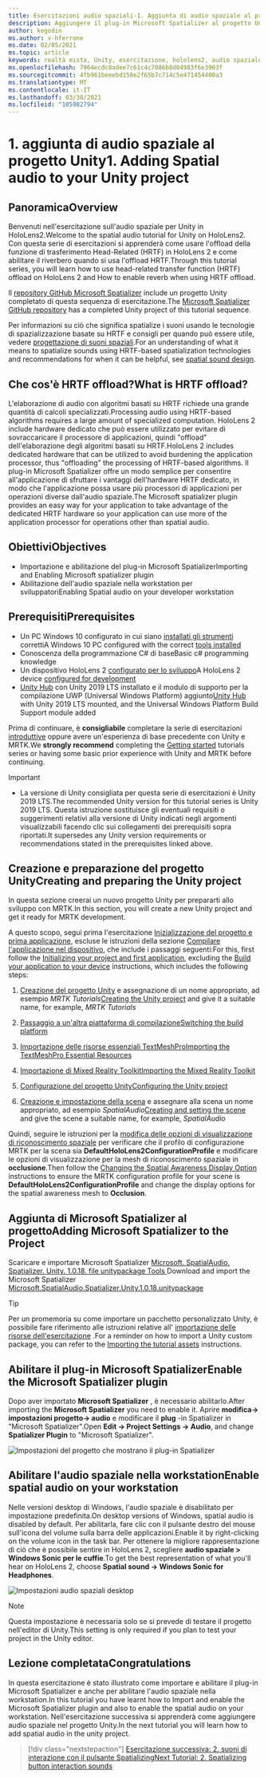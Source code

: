 ```yaml
---
title: Esercitazioni audio spaziali-1. Aggiunta di audio spaziale al progetto
description: Aggiungere il plug-in Microsoft Spatializer al progetto Unity per accedere a HoloLens 2 HRTF hardware offload.
author: kegodin
ms.author: v-hferrone
ms.date: 02/05/2021
ms.topic: article
keywords: realtà mista, Unity, esercitazione, hololens2, audio spaziale, MRTK, Toolkit per realtà mista, UWP, Windows 10, HRTF, funzione di trasferimento relativa alla testa, Reverb, Microsoft Spatializer
ms.openlocfilehash: 7964ecdc8adee7c61c4c7086b8d04983f6e3903f
ms.sourcegitcommit: 4fb961beeebd158e2f65b7c714c5e471454400a3
ms.translationtype: MT
ms.contentlocale: it-IT
ms.lasthandoff: 03/30/2021
ms.locfileid: "105982794"
---
```

# <a name="1-adding-spatial-audio-to-your-unity-project"></a><span data-ttu-id="7098a-105">1. aggiunta di audio spaziale al progetto Unity</span><span class="sxs-lookup"><span data-stu-id="7098a-105">1. Adding Spatial audio to your Unity project</span></span>

## <a name="overview"></a><span data-ttu-id="7098a-106">Panoramica</span><span class="sxs-lookup"><span data-stu-id="7098a-106">Overview</span></span>

<span data-ttu-id="7098a-107">Benvenuti nell'esercitazione sull'audio spaziale per Unity in HoloLens2.</span><span class="sxs-lookup"><span data-stu-id="7098a-107">Welcome to the spatial audio tutorial for Unity on HoloLens2.</span></span> <span data-ttu-id="7098a-108">Con questa serie di esercitazioni si apprenderà come usare l'offload della funzione di trasferimento Head-Related (HRTF) in HoloLens 2 e come abilitare il riverbero quando si usa l'offload HRTF.</span><span class="sxs-lookup"><span data-stu-id="7098a-108">Through this tutorial series, you will learn how to use head-related transfer function (HRTF) offload on HoloLens 2 and How to enable reverb when using HRTF offload.</span></span>

<span data-ttu-id="7098a-109">Il [repository GitHub Microsoft Spatializer](https://github.com/microsoft/spatialaudio-unity) include un progetto Unity completato di questa sequenza di esercitazione.</span><span class="sxs-lookup"><span data-stu-id="7098a-109">The [Microsoft Spatializer GitHub repository](https://github.com/microsoft/spatialaudio-unity) has a completed Unity project of this tutorial sequence.</span></span>

<span data-ttu-id="7098a-110">Per informazioni su ciò che significa spatialize i suoni usando le tecnologie di spazializzazione basate su HRTF e consigli per quando può essere utile, vedere [progettazione di suoni spaziali](/windows/mixed-reality/spatial-sound-design).</span><span class="sxs-lookup"><span data-stu-id="7098a-110">For an understanding of what it means to spatialize sounds using HRTF-based spatialization technologies and recommendations for when it can be helpful, see [spatial sound design](/windows/mixed-reality/spatial-sound-design).</span></span>

## <a name="what-is-hrtf-offload"></a><span data-ttu-id="7098a-111">Che cos'è HRTF offload?</span><span class="sxs-lookup"><span data-stu-id="7098a-111">What is HRTF offload?</span></span>

<span data-ttu-id="7098a-112">L'elaborazione di audio con algoritmi basati su HRTF richiede una grande quantità di calcoli specializzati.</span><span class="sxs-lookup"><span data-stu-id="7098a-112">Processing audio using HRTF-based algorithms requires a large amount of specialized computation.</span></span> <span data-ttu-id="7098a-113">HoloLens 2 include hardware dedicato che può essere utilizzato per evitare di sovraccaricare il processore di applicazioni, quindi "offload" dell'elaborazione degli algoritmi basati su HRTF.</span><span class="sxs-lookup"><span data-stu-id="7098a-113">HoloLens 2 includes dedicated hardware that can be utilized to avoid burdening the application processor, thus "offloading" the processing of HRTF-based algorithms.</span></span>  <span data-ttu-id="7098a-114">Il plug-in Microsoft Spatializer offre un modo semplice per consentire all'applicazione di sfruttare i vantaggi dell'hardware HRTF dedicato, in modo che l'applicazione possa usare più processori di applicazioni per operazioni diverse dall'audio spaziale.</span><span class="sxs-lookup"><span data-stu-id="7098a-114">The Microsoft spatializer plugin provides an easy way for your application to take advantage of the dedicated HRTF hardware so your application can use more of the application processor for operations other than spatial audio.</span></span>

## <a name="objectives"></a><span data-ttu-id="7098a-115">Obiettivi</span><span class="sxs-lookup"><span data-stu-id="7098a-115">Objectives</span></span>

* <span data-ttu-id="7098a-116">Importazione e abilitazione del plug-in Microsoft Spatializer</span><span class="sxs-lookup"><span data-stu-id="7098a-116">Importing and Enabling Microsoft spatializer plugin</span></span>
* <span data-ttu-id="7098a-117">Abilitazione dell'audio spaziale nella workstation per sviluppatori</span><span class="sxs-lookup"><span data-stu-id="7098a-117">Enabling Spatial audio on your developer workstation</span></span>

## <a name="prerequisites"></a><span data-ttu-id="7098a-118">Prerequisiti</span><span class="sxs-lookup"><span data-stu-id="7098a-118">Prerequisites</span></span>

* <span data-ttu-id="7098a-119">Un PC Windows 10 configurato in cui siano [installati gli strumenti](../../install-the-tools.md) corretti</span><span class="sxs-lookup"><span data-stu-id="7098a-119">A Windows 10 PC configured with the correct [tools installed](../../install-the-tools.md)</span></span>
* <span data-ttu-id="7098a-120">Conoscenza della programmazione C# di base</span><span class="sxs-lookup"><span data-stu-id="7098a-120">Basic c# programming knowledge</span></span>
* <span data-ttu-id="7098a-121">Un dispositivo HoloLens 2 [configurato per lo sviluppo](../../platform-capabilities-and-apis/using-visual-studio.md#enabling-developer-mode)</span><span class="sxs-lookup"><span data-stu-id="7098a-121">A HoloLens 2 device [configured for development](../../platform-capabilities-and-apis/using-visual-studio.md#enabling-developer-mode)</span></span>
* <span data-ttu-id="7098a-122"><a href="https://docs.unity3d.com/Manual/GettingStartedInstallingHub.html" target="_blank">Unity Hub</a> con Unity 2019 LTS installato e il modulo di supporto per la compilazione UWP (Universal Windows Platform) aggiunto</span><span class="sxs-lookup"><span data-stu-id="7098a-122"><a href="https://docs.unity3d.com/Manual/GettingStartedInstallingHub.html" target="_blank">Unity Hub</a> with Unity 2019 LTS mounted, and the Universal Windows Platform Build Support module added</span></span>

<span data-ttu-id="7098a-123">Prima di continuare, è **consigliabile** completare la serie di esercitazioni [introduttive](mr-learning-base-01.md) oppure avere un'esperienza di base precedente con Unity e MRTK.</span><span class="sxs-lookup"><span data-stu-id="7098a-123">We **strongly recommend** completing the [Getting started](mr-learning-base-01.md) tutorials series or having some basic prior experience with Unity and MRTK before continuing.</span></span>

> [!IMPORTANT]
>
> * <span data-ttu-id="7098a-124">La versione di Unity consigliata per questa serie di esercitazioni è Unity 2019 LTS.</span><span class="sxs-lookup"><span data-stu-id="7098a-124">The recommended Unity version for this tutorial series is Unity 2019 LTS.</span></span> <span data-ttu-id="7098a-125">Questa istruzione sostituisce gli eventuali requisiti o suggerimenti relativi alla versione di Unity indicati negli argomenti visualizzabili facendo clic sui collegamenti dei prerequisiti sopra riportati.</span><span class="sxs-lookup"><span data-stu-id="7098a-125">It supersedes any Unity version requirements or recommendations stated in the prerequisites linked above.</span></span>

## <a name="creating-and-preparing-the-unity-project"></a><span data-ttu-id="7098a-126">Creazione e preparazione del progetto Unity</span><span class="sxs-lookup"><span data-stu-id="7098a-126">Creating and preparing the Unity project</span></span>

<span data-ttu-id="7098a-127">In questa sezione creerai un nuovo progetto Unity per prepararti allo sviluppo con MRTK.</span><span class="sxs-lookup"><span data-stu-id="7098a-127">In this section, you will create a new Unity project and get it ready for MRTK development.</span></span>

<span data-ttu-id="7098a-128">A questo scopo, segui prima l'esercitazione [Inizializzazione del progetto e prima applicazione](mr-learning-base-02.md), escluse le istruzioni della sezione [Compilare l'applicazione nel dispositivo](mr-learning-base-02.md#building-your-application-to-your-hololens-2), che include i passaggi seguenti:</span><span class="sxs-lookup"><span data-stu-id="7098a-128">For this, first follow the [Initializing your project and first application](mr-learning-base-02.md), excluding the [Build your application to your device](mr-learning-base-02.md#building-your-application-to-your-hololens-2) instructions, which includes the following steps:</span></span>

1. <span data-ttu-id="7098a-129">[Creazione del progetto Unity](mr-learning-base-02.md#creating-the-unity-project) e assegnazione di un nome appropriato, ad esempio *MRTK Tutorials*</span><span class="sxs-lookup"><span data-stu-id="7098a-129">[Creating the Unity project](mr-learning-base-02.md#creating-the-unity-project) and give it a suitable name, for example, *MRTK Tutorials*</span></span>

1. [<span data-ttu-id="7098a-130">Passaggio a un'altra piattaforma di compilazione</span><span class="sxs-lookup"><span data-stu-id="7098a-130">Switching the build platform</span></span>](mr-learning-base-02.md#configuring-the-unity-project)

1. [<span data-ttu-id="7098a-131">Importazione delle risorse essenziali TextMeshPro</span><span class="sxs-lookup"><span data-stu-id="7098a-131">Importing the TextMeshPro Essential Resources</span></span>](mr-learning-base-02.md#importing-the-textmeshpro-essential-resources)

1. [<span data-ttu-id="7098a-132">Importazione di Mixed Reality Toolkit</span><span class="sxs-lookup"><span data-stu-id="7098a-132">Importing the Mixed Reality Toolkit</span></span>](mr-learning-base-02.md#importing-the-mixed-reality-toolkit)

1. [<span data-ttu-id="7098a-133">Configurazione del progetto Unity</span><span class="sxs-lookup"><span data-stu-id="7098a-133">Configuring the Unity project</span></span>](mr-learning-base-02.md#configuring-the-unity-project)

1. <span data-ttu-id="7098a-134">[Creazione e impostazione della scena](mr-learning-base-02.md#creating-and-configuring-the-scene) e assegnare alla scena un nome appropriato, ad esempio *SpatialAudio*</span><span class="sxs-lookup"><span data-stu-id="7098a-134">[Creating and setting the scene](mr-learning-base-02.md#creating-and-configuring-the-scene) and give the scene a suitable name, for example, *SpatialAudio*</span></span>

<span data-ttu-id="7098a-135">Quindi, seguire le istruzioni per la [modifica delle opzioni di visualizzazione di riconoscimento spaziale](mr-learning-base-03.md#changing-the-spatial-awareness-display-option) per verificare che il profilo di configurazione MRTK per la scena sia **DefaultHoloLens2ConfigurationProfile** e modificare le opzioni di visualizzazione per la mesh di riconoscimento spaziale in **occlusione**.</span><span class="sxs-lookup"><span data-stu-id="7098a-135">Then follow the [Changing the Spatial Awareness Display Option](mr-learning-base-03.md#changing-the-spatial-awareness-display-option) instructions to ensure the MRTK configuration profile for your scene is **DefaultHoloLens2ConfigurationProfile** and change the display options for the spatial awareness mesh to **Occlusion**.</span></span>

## <a name="adding-microsoft-spatializer-to-the-project"></a><span data-ttu-id="7098a-136">Aggiunta di Microsoft Spatializer al progetto</span><span class="sxs-lookup"><span data-stu-id="7098a-136">Adding Microsoft Spatializer to the Project</span></span>

<span data-ttu-id="7098a-137">Scaricare e importare Microsoft Spatializer  <a href="https://github.com/microsoft/spatialaudio-unity/releases/download/v1.0.18/Microsoft.SpatialAudio.Spatializer.Unity.1.0.18.unitypackage" target="_blank">Microsoft. SpatialAudio. Spatializer. Unity. 1.0.18. file unitypackage Tools </a></span><span class="sxs-lookup"><span data-stu-id="7098a-137">Download and import the Microsoft Spatializer  <a href="https://github.com/microsoft/spatialaudio-unity/releases/download/v1.0.18/Microsoft.SpatialAudio.Spatializer.Unity.1.0.18.unitypackage" target="_blank">Microsoft.SpatialAudio.Spatializer.Unity.1.0.18.unitypackage </a></span></span>

>[!TIP]
> <span data-ttu-id="7098a-138">Per un promemoria su come importare un pacchetto personalizzato Unity, è possibile fare riferimento alle istruzioni relative all' [importazione delle risorse dell'esercitazione](mr-learning-base-02.md#importing-the-tutorial-assets) .</span><span class="sxs-lookup"><span data-stu-id="7098a-138">For a reminder on how to import a Unity custom package, you can refer to the [Importing the tutorial assets](mr-learning-base-02.md#importing-the-tutorial-assets) instructions.</span></span>

## <a name="enable-the-microsoft-spatializer-plugin"></a><span data-ttu-id="7098a-139">Abilitare il plug-in Microsoft Spatializer</span><span class="sxs-lookup"><span data-stu-id="7098a-139">Enable the Microsoft Spatializer plugin</span></span>

<span data-ttu-id="7098a-140">Dopo aver importato **Microsoft Spatializer** , è necessario abilitarlo.</span><span class="sxs-lookup"><span data-stu-id="7098a-140">After importing the **Microsoft Spatializer** you need to enable it.</span></span> <span data-ttu-id="7098a-141">Aprire **modifica-> impostazioni progetto-> audio** e modificare il **plug** -in Spatializer in "Microsoft Spatializer".</span><span class="sxs-lookup"><span data-stu-id="7098a-141">Open **Edit -> Project Settings -> Audio**, and change **Spatializer Plugin** to "Microsoft Spatializer".</span></span>

![Impostazioni del progetto che mostrano il plug-in Spatializer](images/spatial-audio/spatial-audio-01-section3-step1-1.png)

## <a name="enable-spatial-audio-on-your-workstation"></a><span data-ttu-id="7098a-143">Abilitare l'audio spaziale nella workstation</span><span class="sxs-lookup"><span data-stu-id="7098a-143">Enable spatial audio on your workstation</span></span>

<span data-ttu-id="7098a-144">Nelle versioni desktop di Windows, l'audio spaziale è disabilitato per impostazione predefinita.</span><span class="sxs-lookup"><span data-stu-id="7098a-144">On desktop versions of Windows, spatial audio is disabled by default.</span></span> <span data-ttu-id="7098a-145">Per abilitarla, fare clic con il pulsante destro del mouse sull'icona del volume sulla barra delle applicazioni.</span><span class="sxs-lookup"><span data-stu-id="7098a-145">Enable it by right-clicking on the volume icon in the task bar.</span></span> <span data-ttu-id="7098a-146">Per ottenere la migliore rappresentazione di ciò che è possibile sentire in HoloLens 2, scegliere **audio spaziale > Windows Sonic per le cuffie**.</span><span class="sxs-lookup"><span data-stu-id="7098a-146">To get the best representation of what you'll hear on HoloLens 2, choose **Spatial sound -> Windows Sonic for Headphones**.</span></span>

![Impostazioni audio spaziali desktop](images/spatial-audio/spatial-audio-01-section4-step1-1.png)

> [!NOTE]
> <span data-ttu-id="7098a-148">Questa impostazione è necessaria solo se si prevede di testare il progetto nell'editor di Unity.</span><span class="sxs-lookup"><span data-stu-id="7098a-148">This setting is only required if you plan to test your project in the Unity editor.</span></span>

## <a name="congratulations"></a><span data-ttu-id="7098a-149">Lezione completata</span><span class="sxs-lookup"><span data-stu-id="7098a-149">Congratulations</span></span>

<span data-ttu-id="7098a-150">In questa esercitazione è stato illustrato come importare e abilitare il plug-in Microsoft Spatializer e anche per abilitare l'audio spaziale nella workstation.</span><span class="sxs-lookup"><span data-stu-id="7098a-150">In this tutorial you have learnt how to Import and enable the Microsoft Spatializer plugin and also to enable the spatial audio on your workstation.</span></span>
<span data-ttu-id="7098a-151">Nell'esercitazione successiva si apprenderà come aggiungere audio spaziale nel progetto Unity.</span><span class="sxs-lookup"><span data-stu-id="7098a-151">In the next tutorial you will learn how to add spatial audio in the unity project.</span></span>

> [!div class="nextstepaction"]
> [<span data-ttu-id="7098a-152">Esercitazione successiva: 2. suoni di interazione con il pulsante Spatializing</span><span class="sxs-lookup"><span data-stu-id="7098a-152">Next Tutorial: 2. Spatializing button interaction sounds</span></span>](unity-spatial-audio-ch2.md)
